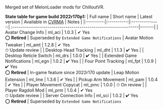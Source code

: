 Merged set of MelonLoader mods for ChilloutVR.

**State table for game build 2022r170p1:**
| Full name | Short name | Latest version | Available in [CVRMA](https://github.com/knah/CVRMelonAssistant) | Notes |
|:---------:|:----------:|:--------------:| :----------------------------------------------------------------|-------|
| Avatar Change Info | ml_aci | 1.0.3 | ✔ Yes<br>⭕ **Retired** | Superseded by `Extended Game Notifications`
| Avatar Motion Tweaker | ml_amt | 1.2.8 | ✔ Yes<br>⏱ Update review |
| Desktop Head Tracking | ml_dht | 1.1.3 | ✔ Yes |
| Desktop Reticle Switch | ml_drs | 1.0.0 | ✔ Yes |
| Extended Game Notifications | ml_egn | 1.0.2 | ✔ Yes |
| Four Point Tracking | ml_fpt | 1.0.9 | ✔ Yes<br>⭕ **Retired** | In-game feature since 2022r170 update
| Leap Motion Extension | ml_lme | 1.3.6 | ✔ Yes |
| Pickup Arm Movement | ml_pam | 1.0.4 | ✔ Yes |
| Player Movement Copycat | ml_pmc | 1.0.0 | ⏱ On review |
| Player Ragdoll Mod | ml_prm | 1.0.4 | ✔ Yes<br>⏱ Update review |
| Server Connection Info | ml_sci | 1.0.2 | ✔ Yes<br>⭕ **Retired** | Superseded by `Extended Game Notifications`
